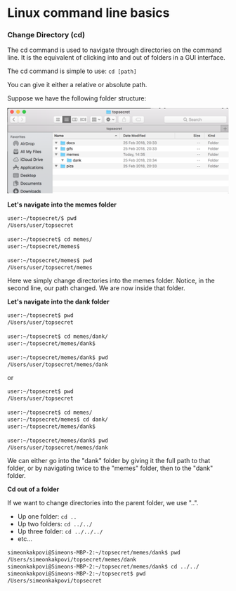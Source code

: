 # Linux command line basics

### Change Directory (cd)

The cd command is used to navigate through directories on the command line. It is the equivalent of clicking into and out of folders in a GUI interface. 

The cd command is simple to use: ```cd [path]```

You can give it either a relative or absolute path.

Suppose we have the following folder structure:

![image1](assets/img1.png)

**Let's navigate into the memes folder**

```console
user:~/topsecret/$ pwd
/Users/user/topsecret

user:~/topsecret$ cd memes/
user:~/topsecret/memes$ 

user:~/topsecret/memes$ pwd
/Users/user/topsecret/memes
```

Here we simply change directories into the memes folder. Notice, in the second line, our path changed. We are now inside that folder.

__Let's navigate into the dank folder__ 

```console
user:~/topsecret$ pwd
/Users/user/topsecret

user:~/topsecret$ cd memes/dank/
user:~/topsecret/memes/dank$ 

user:~/topsecret/memes/dank$ pwd
/Users/user/topsecret/memes/dank
```
or 

```console
user:~/topsecret$ pwd
/Users/user/topsecret

user:~/topsecret$ cd memes/
user:~/topsecret/memes$ cd dank/
user:~/topsecret/memes/dank$

user:~/topsecret/memes/dank$ pwd
/Users/user/topsecret/memes/dank
```

We can either go into the "dank" folder by giving it the full path to that folder, or by navigating twice to the "memes" folder, then to the "dank" folder.

__Cd out of a folder__

If we want to change directories into the parent folder, we use "..".

- Up one folder: 	```cd ..```
- Up two folders: 	```cd ../../```
- Up three folder: 	```cd ../../../```
- etc...

```{r, engine='bash', count_lines}
simeonkakpovi@Simeons-MBP-2:~/topsecret/memes/dank$ pwd
/Users/simeonkakpovi/topsecret/memes/dank
simeonkakpovi@Simeons-MBP-2:~/topsecret/memes/dank$ cd ../../
simeonkakpovi@Simeons-MBP-2:~/topsecret$ pwd
/Users/simeonkakpovi/topsecret
```

